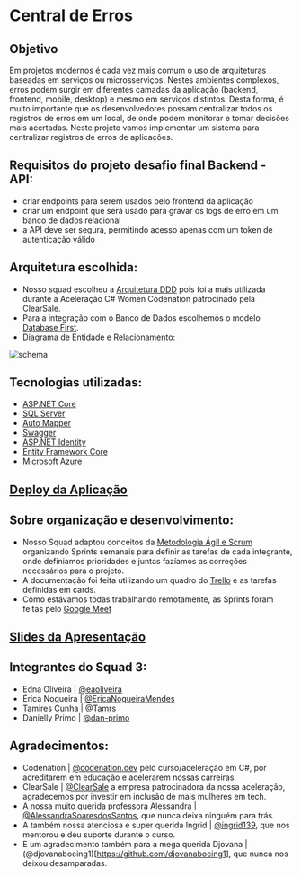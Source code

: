 # Central de Erros

## Objetivo
Em projetos modernos é cada vez mais comum o uso de arquiteturas baseadas em serviços ou microsserviços. Nestes ambientes complexos, erros podem surgir em diferentes camadas da aplicação (backend, frontend, mobile, desktop) e mesmo em serviços distintos. Desta forma, é muito importante que os desenvolvedores possam centralizar todos os registros de erros em um local, de onde podem monitorar e tomar decisões mais acertadas. Neste projeto vamos implementar um sistema para centralizar registros de erros de aplicações.

## Requisitos do projeto desafio final Backend - API:
- criar endpoints para serem usados pelo frontend da aplicação
- criar um endpoint que será usado para gravar os logs de erro em um banco de dados relacional
- a API deve ser segura, permitindo acesso apenas com um token de autenticação válido

## Arquitetura escolhida:
- Nosso squad escolheu a [Arquitetura DDD](https://www.devmedia.com.br/introducao-ao-ddd-em-net/32724) pois foi a mais utilizada durante a Aceleração C# Women Codenation patrocinado pela ClearSale.
- Para a integração com o Banco de Dados escolhemos o modelo [Database First](https://docs.microsoft.com/pt-br/ef/ef6/modeling/designer/workflows/database-first).
- Diagrama de Entidade e Relacionamento:

![schema](https://user-images.githubusercontent.com/60229135/89474652-9aa9be00-d75c-11ea-868f-e07cdc002413.jpg)

## Tecnologias utilizadas:
- [ASP.NET Core](https://docs.microsoft.com/pt-br/aspnet/core/introduction-to-aspnet-core?view=aspnetcore-3.1)
- [SQL Server](https://www.microsoft.com/pt-br/sql-server/sql-server-2019)
- [Auto Mapper](https://github.com/AutoMapper/AutoMapper)
- [Swagger](https://swagger.io/)
- [ASP.NET Identity](https://docs.microsoft.com/pt-br/aspnet/identity/overview/getting-started/introduction-to-aspnet-identity)
- [Entity Framework Core](https://docs.microsoft.com/pt-br/ef/core/)
- [Microsoft Azure](https://azure.microsoft.com/pt-br/)

## [Deploy da Aplicação](https://squad3.azurewebsites.net/swagger/index.html)

## Sobre organização e desenvolvimento:
- Nosso Squad adaptou conceitos da [Metodologia Ágil e Scrum](https://blog.trello.com/br/scrum-metodologia-agil) organizando Sprints semanais para definir as tarefas de cada integrante, onde definiamos prioridades e juntas fazíamos as correções necessários para o projeto.
- A documentação foi feita utilizando um quadro do [Trello](https://trello.com/pt-BR) e as tarefas definidas em cards.
- Como estávamos todas trabalhando remotamente, as Sprints foram feitas pelo [Google Meet](https://apps.google.com/meet/)

## [Slides da Apresentação](https://docs.google.com/presentation/d/1GWCBhFm6XFSiHEpEjMiYZAUGH63GoCpib-81vaQ6biQ/edit?usp=sharing)

## Integrantes do Squad 3:
- Edna Oliveira | [@eaoliveira](https://github.com/eaoliveira)
- Érica Nogueira | [@EricaNogueiraMendes](https://github.com/EricaNogueiraMendes)
- Tamires Cunha | [@Tamrs](https://github.com/Tamrs)
- Danielly Primo | [@dan-primo](https://github.com/dan-primo)

## Agradecimentos:
- Codenation | [@codenation.dev](https://github.com/codenation-dev) pelo curso/aceleração em C#, por acreditarem em educação e acelerarem nossas carreiras.
- ClearSale | [@ClearSale](https://github.com/ClearSale) a empresa patrocinadora da nossa aceleração, agradecemos por investir em inclusão de mais mulheres em tech.
- A nossa muito querida professora Alessandra | [@AlessandraSoaresdosSantos](https://github.com/AlessandraSoaresdosSantos), que nunca deixa ninguém para trás.
- A também nossa atenciosa e super querida Ingrid | [@ingrid139](https://github.com/ingrid139), que nos mentorou e deu suporte durante o curso.
- E um agradecimento também para a mega querida Djovana | (@djovanaboeing1)[https://github.com/djovanaboeing1], que nunca nos deixou desamparadas.
